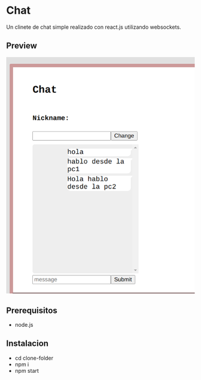 # Chat
Un clinete de chat simple realizado con react.js utilizando websockets.
## Preview
![](front.png)
## Prerequisitos
* node.js
## Instalacion
* cd clone-folder
* npm i
* npm start


